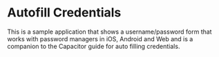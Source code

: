 # Autofill Credentials
This is a sample application that shows a username/password form that works with password managers in iOS, Android and Web and is a companion to the Capacitor guide for auto filling credentials.




